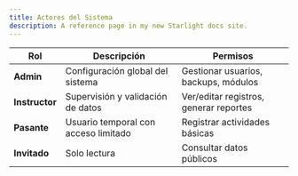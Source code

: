 ```yaml
---
title: Actores del Sistema 
description: A reference page in my new Starlight docs site.
---
```

 

| Rol         | Descripción                          | Permisos                             |
|-------------|--------------------------------------|--------------------------------------|
| **Admin**   | Configuración global del sistema     | Gestionar usuarios, backups, módulos |
| **Instructor** | Supervisión y validación de datos | Ver/editar registros, generar reportes |
| **Pasante** | Usuario temporal con acceso limitado | Registrar actividades básicas        |
| **Invitado**| Solo lectura                         | Consultar datos públicos             |
